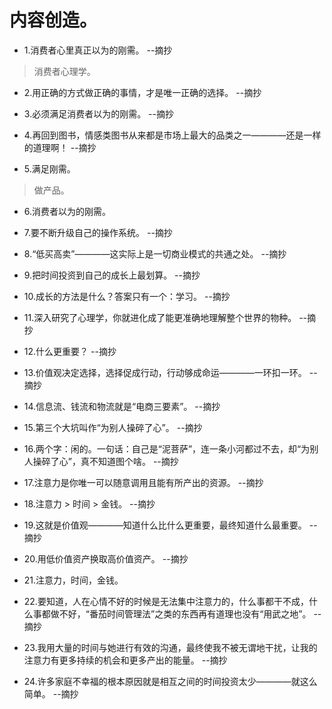# 内容创造。

- 1.消费者心里真正以为的刚需。 --摘抄

>消费者心理学。

- 2.用正确的方式做正确的事情，才是唯一正确的选择。 --摘抄

- 3.必须满足消费者以为的刚需。 --摘抄

- 4.再回到图书，情感类图书从来都是市场上最大的品类之一————还是一样的道理啊！ --摘抄

- 5.满足刚需。

>做产品。

- 6.消费者以为的刚需。

- 7.要不断升级自己的操作系统。 --摘抄

- 8.“低买高卖”————这实际上是一切商业模式的共通之处。 --摘抄

- 9.把时间投资到自己的成长上最划算。 --摘抄

- 10.成长的方法是什么？答案只有一个：学习。 --摘抄

- 11.深入研究了心理学，你就进化成了能更准确地理解整个世界的物种。 --摘抄

- 12.什么更重要？ --摘抄

- 13.价值观决定选择，选择促成行动，行动够成命运————一环扣一环。 --摘抄

- 14.信息流、钱流和物流就是“电商三要素”。 --摘抄

- 15.第三个大坑叫作“为别人操碎了心”。 --摘抄

- 16.两个字：闲的。一句话：自己是“泥菩萨”，连一条小河都过不去，却“为别人操碎了心”，真不知道图个啥。 --摘抄

- 17.注意力是你唯一可以随意调用且能有所产出的资源。 --摘抄

- 18.注意力 > 时间 > 金钱。 --摘抄

- 19.这就是价值观————知道什么比什么更重要，最终知道什么最重要。 --摘抄

- 20.用低价值资产换取高价值资产。 --摘抄

- 21.注意力，时间，金钱。

- 22.要知道，人在心情不好的时候是无法集中注意力的，什么事都干不成，什么事都做不好，“番茄时间管理法”之类的东西再有道理也没有“用武之地”。 --摘抄

- 23.我用大量的时间与她进行有效的沟通，最终使我不被无谓地干扰，让我的注意力有更多持续的机会和更多产出的能量。 --摘抄

- 24.许多家庭不幸福的根本原因就是相互之间的时间投资太少————就这么简单。 --摘抄
